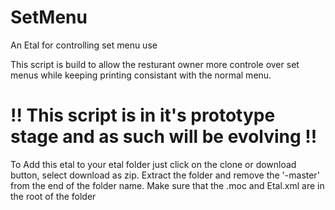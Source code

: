 # SetMenu
An Etal for controlling set menu use

This script is build to allow the resturant owner more controle over set menus while keeping printing consistant with the normal menu.

# !! This script is in it's prototype stage and as such will be evolving !!

To Add this etal to your etal folder just click on the clone or download button, select download as zip.
Extract the folder and remove the '-master' from the end of the folder name. 
Make sure that the .moc and Etal.xml are in the root of the folder
